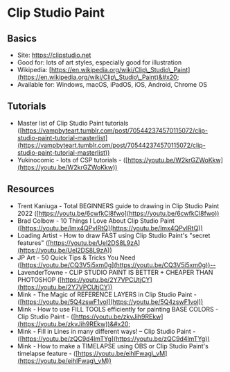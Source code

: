 # Clip Studio Paint

## Basics

* Site: https://clipstudio.net  &#x20;
* Good for: lots of art styles, especially good for illustration
* Wikipedia: [https://en.wikipedia.org/wiki/Clip\_Studio\_Paint](https://en.wikipedia.org/wiki/Clip\_Studio\_Paint)&#x20;
* Available for: Windows, macOS, iPadOS, iOS, Android, Chrome OS

## Tutorials

* Master list of Clip Studio Paint tutorials ([https://vampbyteart.tumblr.com/post/705442374570115072/clip-studio-paint-tutorial-masterlist](https://vampbyteart.tumblr.com/post/705442374570115072/clip-studio-paint-tutorial-masterlist))
* Yukinocomic - lots of CSP tutorials - ([https://youtu.be/W2krGZWoKkw](https://youtu.be/W2krGZWoKkw))

## Resources

* Trent Kaniuga - Total BEGINNERS guide to drawing in Clip Studio Paint 2022 ([https://youtu.be/6cwfkCl8fwo](https://youtu.be/6cwfkCl8fwo))
* Brad Colbow - 10 Things I Love About Clip Studio Paint ([https://youtu.be/lmx4QPvIRtQ](https://youtu.be/lmx4QPvIRtQ))
* Loading Artist - How to draw FAST using Clip Studio Paint's "secret features" ([https://youtu.be/Uel2DS8L9zA](https://youtu.be/Uel2DS8L9zA))
* JP Art - 50 Quick Tips & Tricks You Need ([https://youtu.be/CQ3V5i5xm0g](https://youtu.be/CQ3V5i5xm0g))--
* LavenderTowne - CLIP STUDIO PAINT IS BETTER + CHEAPER THAN PHOTOSHOP ([https://youtu.be/2Y7VPCUtjCY](https://youtu.be/2Y7VPCUtjCY))
* Mink - The Magic of REFERENCE LAYERS in Clip Studio Paint - ([https://youtu.be/5Q4zswF1voI](https://youtu.be/5Q4zswF1voI))
* Mink - How to use FILL TOOLS efficiently for painting BASE COLORS - Clip Studio Paint - ([https://youtu.be/zkvJih9REkw](https://youtu.be/zkvJih9REkw))&#x20;
* Mink - Fill in Lines in many different ways! – Clip Studio Paint - ([https://youtu.be/zQC9d4lmTYg](https://youtu.be/zQC9d4lmTYg))
* Mink - How to make a TIMELAPSE using OBS or Clip Studio Paint's timelapse feature - ([https://youtu.be/eihIFwag\_vM](https://youtu.be/eihIFwag\_vM))

